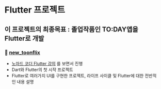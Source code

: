 # Flutter 프로젝트
## 이 프로젝트의 최종목표 : 졸업작품인 TO:DAY앱을 Flutter로 개발


### :school_satchel: [new_toonflix](https://github.com/lucinda96/study_flutter/tree/main/new_toonflix)
- [노마드 코더 Flutter 강의](https://nomadcoders.co/flutter-for-beginners) 를 보면서 진행
- Dart와 Flutter의 첫 시작 프로젝트
- Flutter로 여러가지 UI를 구현한 프로젝트, 라이프 사이클 및 Flutter에 대한 전반적인 내용 설명
